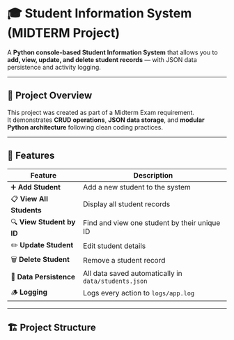 # 🎓 Student Information System (MIDTERM Project)

A **Python console-based Student Information System** that allows you to **add, view, update, and delete student records** — with JSON data persistence and activity logging.

---

## 🧠 Project Overview
This project was created as part of a Midterm Exam requirement.  
It demonstrates **CRUD operations**, **JSON data storage**, and **modular Python architecture** following clean coding practices.

---

## 🚀 Features

| Feature | Description |
|----------|-------------|
| ➕ **Add Student** | Add a new student to the system |
| 📋 **View All Students** | Display all student records |
| 🔍 **View Student by ID** | Find and view one student by their unique ID |
| ✏️ **Update Student** | Edit student details |
| 🗑️ **Delete Student** | Remove a student record |
| 💾 **Data Persistence** | All data saved automatically in `data/students.json` |
| 🪵 **Logging** | Logs every action to `logs/app.log` |

---

## 🏗️ Project Structure

